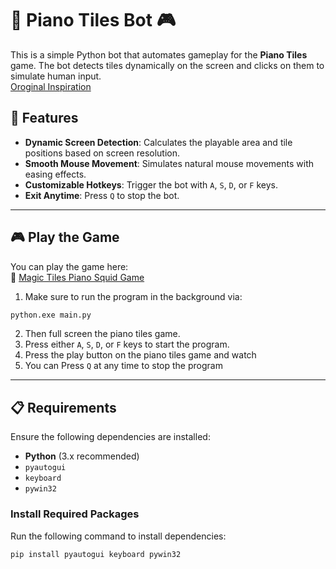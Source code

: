 # 🎹 Piano Tiles Bot 🎮  

This is a simple Python bot that automates gameplay for the **Piano Tiles** game. The bot detects tiles dynamically on the screen and clicks on them to simulate human input.  
[Oroginal Inspiration](https://www.youtube.com/watch?v=wHRubMACen0)

## 🚀 Features  
- **Dynamic Screen Detection**: Calculates the playable area and tile positions based on screen resolution.  
- **Smooth Mouse Movement**: Simulates natural mouse movements with easing effects.  
- **Customizable Hotkeys**: Trigger the bot with `A`, `S`, `D`, or `F` keys.  
- **Exit Anytime**: Press `Q` to stop the bot.  

---

## 🎮 Play the Game  

You can play the game here:  
🔗 [Magic Tiles Piano Squid Game](https://magictiles3.co/magic-tiles-piano-squid)

1) Make sure to run the program in the background via:
```bash
python.exe main.py
```
2) Then full screen the piano tiles game.
3) Press either `A`, `S`, `D`, or `F` keys to start the program.
4) Press the play button on the piano tiles game and watch
5) You can Press `Q` at any time to stop the program

---

## 📋 Requirements  

Ensure the following dependencies are installed:

- **Python** (3.x recommended)  
- `pyautogui`  
- `keyboard`  
- `pywin32`

### Install Required Packages  
Run the following command to install dependencies:  

```bash
pip install pyautogui keyboard pywin32
